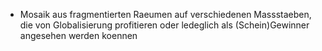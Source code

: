 - Mosaik aus fragmentierten Raeumen auf verschiedenen Massstaeben, die von Globalisierung profitieren oder ledeglich als (Schein)Gewinner angesehen werden koennen